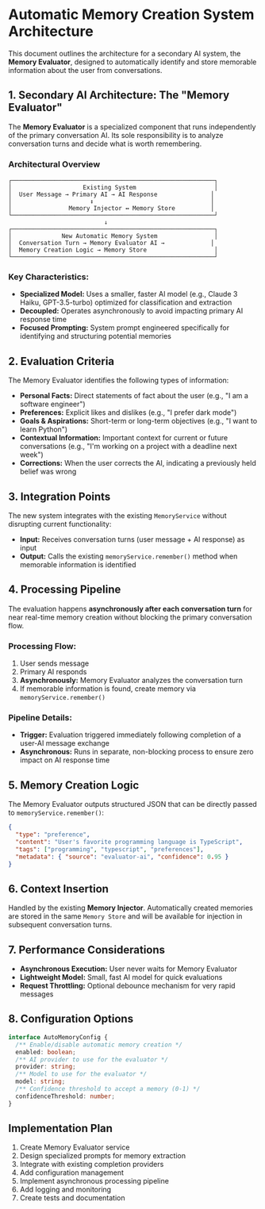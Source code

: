 # Automatic Memory Creation System Architecture

This document outlines the architecture for a secondary AI system, the **Memory Evaluator**, designed to automatically identify and store memorable information about the user from conversations.

## 1. Secondary AI Architecture: The "Memory Evaluator"

The **Memory Evaluator** is a specialized component that runs independently of the primary conversation AI. Its sole responsibility is to analyze conversation turns and decide what is worth remembering.

### Architectural Overview

```
┌─────────────────────────────────────────────────────────┐
│                    Existing System                      │
│  User Message → Primary AI → AI Response               │
│                      ↕                                 │
│                Memory Injector ↔ Memory Store          │
└─────────────────────────────────────────────────────────┘
                           ↓
┌─────────────────────────────────────────────────────────┐
│              New Automatic Memory System                │
│  Conversation Turn → Memory Evaluator AI →             │
│  Memory Creation Logic → Memory Store                   │
└─────────────────────────────────────────────────────────┘
```

### Key Characteristics:

- **Specialized Model:** Uses a smaller, faster AI model (e.g., Claude 3 Haiku, GPT-3.5-turbo) optimized for classification and extraction
- **Decoupled:** Operates asynchronously to avoid impacting primary AI response time
- **Focused Prompting:** System prompt engineered specifically for identifying and structuring potential memories

## 2. Evaluation Criteria

The Memory Evaluator identifies the following types of information:

- **Personal Facts:** Direct statements of fact about the user (e.g., "I am a software engineer")
- **Preferences:** Explicit likes and dislikes (e.g., "I prefer dark mode")
- **Goals & Aspirations:** Short-term or long-term objectives (e.g., "I want to learn Python")
- **Contextual Information:** Important context for current or future conversations (e.g., "I'm working on a project with a deadline next week")
- **Corrections:** When the user corrects the AI, indicating a previously held belief was wrong

## 3. Integration Points

The new system integrates with the existing `MemoryService` without disrupting current functionality:

- **Input:** Receives conversation turns (user message + AI response) as input
- **Output:** Calls the existing `memoryService.remember()` method when memorable information is identified

## 4. Processing Pipeline

The evaluation happens **asynchronously after each conversation turn** for near real-time memory creation without blocking the primary conversation flow.

### Processing Flow:

1. User sends message
2. Primary AI responds
3. **Asynchronously:** Memory Evaluator analyzes the conversation turn
4. If memorable information is found, create memory via `memoryService.remember()`

### Pipeline Details:

- **Trigger:** Evaluation triggered immediately following completion of a user-AI message exchange
- **Asynchronous:** Runs in separate, non-blocking process to ensure zero impact on AI response time

## 5. Memory Creation Logic

The Memory Evaluator outputs structured JSON that can be directly passed to `memoryService.remember()`:

```json
{
  "type": "preference",
  "content": "User's favorite programming language is TypeScript",
  "tags": ["programming", "typescript", "preferences"],
  "metadata": { "source": "evaluator-ai", "confidence": 0.95 }
}
```

## 6. Context Insertion

Handled by the existing **Memory Injector**. Automatically created memories are stored in the same `Memory Store` and will be available for injection in subsequent conversation turns.

## 7. Performance Considerations

- **Asynchronous Execution:** User never waits for Memory Evaluator
- **Lightweight Model:** Small, fast AI model for quick evaluations
- **Request Throttling:** Optional debounce mechanism for very rapid messages

## 8. Configuration Options

```typescript
interface AutoMemoryConfig {
  /** Enable/disable automatic memory creation */
  enabled: boolean;
  /** AI provider to use for the evaluator */
  provider: string;
  /** Model to use for the evaluator */
  model: string;
  /** Confidence threshold to accept a memory (0-1) */
  confidenceThreshold: number;
}
```

## Implementation Plan

1. Create Memory Evaluator service
2. Design specialized prompts for memory extraction
3. Integrate with existing completion providers
4. Add configuration management
5. Implement asynchronous processing pipeline
6. Add logging and monitoring
7. Create tests and documentation